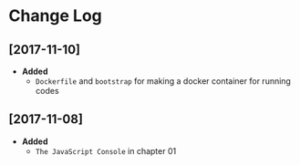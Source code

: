 # Change Log  

## [2017-11-10]  
+ **Added**  
  - `Dockerfile` and `bootstrap` for making a docker container for running codes  

## [2017-11-08]  
+ **Added**  
  - `The JavaScript Console` in chapter 01  
